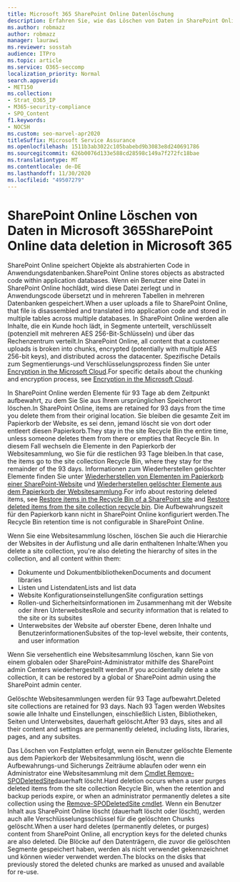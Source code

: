 ```yaml
---
title: Microsoft 365 SharePoint Online Datenlöschung
description: Erfahren Sie, wie das Löschen von Daten in SharePoint Online funktioniert, beispielsweise wo gelöschte Inhalte gespeichert werden und wie lange.
ms.author: robmazz
author: robmazz
manager: laurawi
ms.reviewer: sosstah
audience: ITPro
ms.topic: article
ms.service: O365-seccomp
localization_priority: Normal
search.appverid:
- MET150
ms.collection:
- Strat_O365_IP
- M365-security-compliance
- SPO_Content
f1.keywords:
- NOCSH
ms.custom: seo-marvel-apr2020
titleSuffix: Microsoft Service Assurance
ms.openlocfilehash: 1511b3ab3022c105babebd9b3083e8d240691786
ms.sourcegitcommit: 626b0076d133e588cd28598c149a7f272fc18bae
ms.translationtype: MT
ms.contentlocale: de-DE
ms.lasthandoff: 11/30/2020
ms.locfileid: "49507279"
---
```

# <a name="sharepoint-online-data-deletion-in-microsoft-365"></a><span data-ttu-id="48b96-103">SharePoint Online Löschen von Daten in Microsoft 365</span><span class="sxs-lookup"><span data-stu-id="48b96-103">SharePoint Online data deletion in Microsoft 365</span></span>

<span data-ttu-id="48b96-104">SharePoint Online speichert Objekte als abstrahierten Code in Anwendungsdatenbanken.</span><span class="sxs-lookup"><span data-stu-id="48b96-104">SharePoint Online stores objects as abstracted code within application databases.</span></span> <span data-ttu-id="48b96-105">Wenn ein Benutzer eine Datei in SharePoint Online hochlädt, wird diese Datei zerlegt und in Anwendungscode übersetzt und in mehreren Tabellen in mehreren Datenbanken gespeichert.</span><span class="sxs-lookup"><span data-stu-id="48b96-105">When a user uploads a file to SharePoint Online, that file is disassembled and translated into application code and stored in multiple tables across multiple databases.</span></span> <span data-ttu-id="48b96-106">In SharePoint Online werden alle Inhalte, die ein Kunde hoch lädt, in Segmente unterteilt, verschlüsselt (potenziell mit mehreren AES 256-Bit-Schlüsseln) und über das Rechenzentrum verteilt.</span><span class="sxs-lookup"><span data-stu-id="48b96-106">In SharePoint Online, all content that a customer uploads is broken into chunks, encrypted (potentially with multiple AES 256-bit keys), and distributed across the datacenter.</span></span> <span data-ttu-id="48b96-107">Spezifische Details zum Segmentierungs-und Verschlüsselungsprozess finden Sie unter [Encryption in the Microsoft Cloud](https://docs.microsoft.com/microsoft-365/compliance/office-365-encryption-in-the-microsoft-cloud-overview).</span><span class="sxs-lookup"><span data-stu-id="48b96-107">For specific details about the chunking and encryption process, see [Encryption in the Microsoft Cloud](https://docs.microsoft.com/microsoft-365/compliance/office-365-encryption-in-the-microsoft-cloud-overview).</span></span> 

<span data-ttu-id="48b96-108">In SharePoint Online werden Elemente für 93 Tage ab dem Zeitpunkt aufbewahrt, zu dem Sie Sie aus Ihrem ursprünglichen Speicherort löschen.</span><span class="sxs-lookup"><span data-stu-id="48b96-108">In SharePoint Online, items are retained for 93 days from the time you delete them from their original location.</span></span> <span data-ttu-id="48b96-109">Sie bleiben die gesamte Zeit im Papierkorb der Website, es sei denn, jemand löscht sie von dort oder entleert diesen Papierkorb.</span><span class="sxs-lookup"><span data-stu-id="48b96-109">They stay in the site Recycle Bin the entire time, unless someone deletes them from there or empties that Recycle Bin.</span></span> <span data-ttu-id="48b96-110">In diesem Fall wechseln die Elemente in den Papierkorb der Websitesammlung, wo Sie für die restlichen 93 Tage bleiben.</span><span class="sxs-lookup"><span data-stu-id="48b96-110">In that case, the items go to the site collection Recycle Bin, where they stay for the remainder of the 93 days.</span></span> <span data-ttu-id="48b96-111">Informationen zum Wiederherstellen gelöschter Elemente finden Sie unter [Wiederherstellen von Elementen im Papierkorb einer SharePoint-Website](https://support.office.com/article/6df466b6-55f2-4898-8d6e-c0dff851a0be#ID0EAADAAA=Online
) und [Wiederherstellen gelöschter Elemente aus dem Papierkorb der Websitesammlung](https://support.office.com/article/5fa924ee-16d7-487b-9a0a-021b9062d14b).</span><span class="sxs-lookup"><span data-stu-id="48b96-111">For info about restoring deleted items, see [Restore items in the Recycle Bin of a SharePoint site](https://support.office.com/article/6df466b6-55f2-4898-8d6e-c0dff851a0be#ID0EAADAAA=Online
) and [Restore deleted items from the site collection recycle bin](https://support.office.com/article/5fa924ee-16d7-487b-9a0a-021b9062d14b).</span></span> <span data-ttu-id="48b96-112">Die Aufbewahrungszeit für den Papierkorb kann nicht in SharePoint Online konfiguriert werden.</span><span class="sxs-lookup"><span data-stu-id="48b96-112">The Recycle Bin retention time is not configurable in SharePoint Online.</span></span>

<span data-ttu-id="48b96-113">Wenn Sie eine Websitesammlung löschen, löschen Sie auch die Hierarchie der Websites in der Auflistung und alle darin enthaltenen Inhalte:</span><span class="sxs-lookup"><span data-stu-id="48b96-113">When you delete a site collection, you're also deleting the hierarchy of sites in the collection, and all content within them:</span></span>

- <span data-ttu-id="48b96-114">Dokumente und Dokumentbibliotheken</span><span class="sxs-lookup"><span data-stu-id="48b96-114">Documents and document libraries</span></span>
- <span data-ttu-id="48b96-115">Listen und Listendaten</span><span class="sxs-lookup"><span data-stu-id="48b96-115">Lists and list data</span></span>
- <span data-ttu-id="48b96-116">Website Konfigurationseinstellungen</span><span class="sxs-lookup"><span data-stu-id="48b96-116">Site configuration settings</span></span>
- <span data-ttu-id="48b96-117">Rollen-und Sicherheitsinformationen im Zusammenhang mit der Website oder ihren Unterwebsites</span><span class="sxs-lookup"><span data-stu-id="48b96-117">Role and security information that is related to the site or its subsites</span></span>
- <span data-ttu-id="48b96-118">Unterwebsites der Website auf oberster Ebene, deren Inhalte und Benutzerinformationen</span><span class="sxs-lookup"><span data-stu-id="48b96-118">Subsites of the top-level website, their contents, and user information</span></span>

<span data-ttu-id="48b96-119">Wenn Sie versehentlich eine Websitesammlung löschen, kann Sie von einem globalen oder SharePoint-Administrator mithilfe des SharePoint admin Centers wiederhergestellt werden.</span><span class="sxs-lookup"><span data-stu-id="48b96-119">If you accidentally delete a site collection, it can be restored by a global or SharePoint admin using the SharePoint admin center.</span></span>

<span data-ttu-id="48b96-120">Gelöschte Websitesammlungen werden für 93 Tage aufbewahrt.</span><span class="sxs-lookup"><span data-stu-id="48b96-120">Deleted site collections are retained for 93 days.</span></span> <span data-ttu-id="48b96-121">Nach 93 Tagen werden Websites sowie alle Inhalte und Einstellungen, einschließlich Listen, Bibliotheken, Seiten und Unterwebsites, dauerhaft gelöscht.</span><span class="sxs-lookup"><span data-stu-id="48b96-121">After 93 days, sites and all their content and settings are permanently deleted, including lists, libraries, pages, and any subsites.</span></span>

<span data-ttu-id="48b96-122">Das Löschen von Festplatten erfolgt, wenn ein Benutzer gelöschte Elemente aus dem Papierkorb der Websitesammlung löscht, wenn die Aufbewahrungs-und Sicherungs Zeiträume ablaufen oder wenn ein Administrator eine Websitesammlung mit dem [Cmdlet Remove-SPODeletedSite](https://docs.microsoft.com/powershell/module/sharepoint-online/remove-spodeletedsite)dauerhaft löscht.</span><span class="sxs-lookup"><span data-stu-id="48b96-122">Hard deletion occurs when a user purges deleted items from the site collection Recycle Bin, when the retention and backup periods expire, or when an administrator permanently deletes a site collection using the [Remove-SPODeletedSite cmdlet](https://docs.microsoft.com/powershell/module/sharepoint-online/remove-spodeletedsite).</span></span> <span data-ttu-id="48b96-123">Wenn ein Benutzer Inhalt aus SharePoint Online löscht (dauerhaft löscht oder löscht), werden auch alle Verschlüsselungsschlüssel für die gelöschten Chunks gelöscht.</span><span class="sxs-lookup"><span data-stu-id="48b96-123">When a user hard deletes (permanently deletes, or purges) content from SharePoint Online, all encryption keys for the deleted chunks are also deleted.</span></span> <span data-ttu-id="48b96-124">Die Blöcke auf den Datenträgern, die zuvor die gelöschten Segmente gespeichert haben, werden als nicht verwendet gekennzeichnet und können wieder verwendet werden.</span><span class="sxs-lookup"><span data-stu-id="48b96-124">The blocks on the disks that previously stored the deleted chunks are marked as unused and available for re-use.</span></span>
